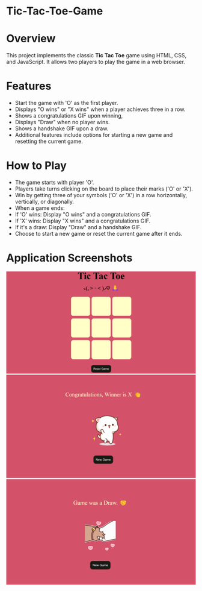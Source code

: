 # Tic-Tac-Toe-Game

# Overview
This project implements the classic **Tic Tac Toe** game using HTML, CSS, and JavaScript. It allows two players to play the game in a web browser.

# Features
<ul>
  <li>Start the game with 'O' as the first player.</li>
  <li>Displays "O wins" or "X wins" when a player achieves three in a row.</li>
  <li>Shows a congratulations GIF upon winning,</li>
  <li>Displays "Draw" when no player wins.</li>
  <li>Shows a handshake GIF upon a draw.</li>
  <li>Additional features include options for starting a new game and resetting the current game.</li>
</ul>
 
# How to Play
<ul>
   <li>The game starts with player 'O'.</li>
   <li>Players take turns clicking on the board to place their marks ('O' or 'X').</li>
   <li>Win by getting three of your symbols ('O' or 'X') in a row horizontally, vertically, or diagonally.</li>
   <li>When a game ends:  </li>
   <li>If 'O' wins: Display "O wins" and a congratulations GIF. </li>
   <li>If 'X' wins: Display "X wins" and a congratulations GIF. </li>
   <li>If it's a draw: Display "Draw" and a handshake GIF. </li>
   <li>Choose to start a new game or reset the current game after it ends. </li>
</ul>

# Application Screenshots
![Tic-Tac-Toe](Application-Screenshots/Tic-Tac-Toe1.png)
![Tic-Tac-Toe](Application-Screenshots/Tic-Tac-Toe2.png)
![Tic-Tac-Toe](Application-Screenshots/Tic-Tac-Toe3.png)
 
